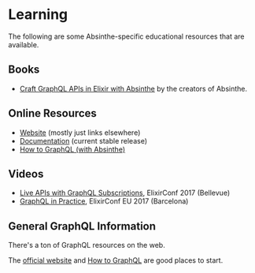 # Learning

The following are some Absinthe-specific educational resources that are available.

## Books

* [Craft GraphQL APIs in Elixir with Absinthe](https://pragprog.com/book/wwgraphql/craft-graphql-apis-in-elixir-with-absinthe) by the creators of Absinthe.

## Online Resources

* [Website](http://absinthe-graphql.org) (mostly just links elsewhere)
* [Documentation](https://hexdocs.pm/absinthe) (current stable release)
* [How to GraphQL (with Absinthe)](https://www.howtographql.com/graphql-elixir/0-introduction/)

## Videos

* [Live APIs with GraphQL Subscriptions](https://www.youtube.com/watch?v=PEckzwggd78), ElixirConf 2017 (Bellevue)
* [GraphQL in Practice](https://www.youtube.com/watch?v=d2qNlXtpWXM), ElixirConf EU 2017 (Barcelona)

## General GraphQL Information

There's a ton of GraphQL resources on the web.

The [official website](http://graphql.org/) and [How to GraphQL](https://www.howtographql.com) are good places to start.
